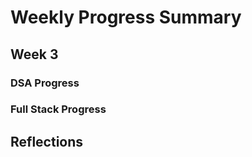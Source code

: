 # Weekly Progress Summary  

## Week 3

### **DSA Progress**  

### **Full Stack Progress**

## **Reflections**
